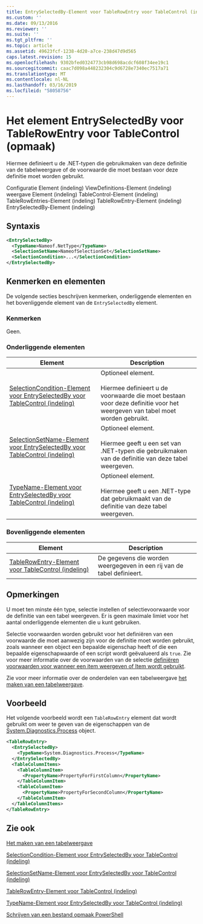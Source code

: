 ```yaml
---
title: EntrySelectedBy-Element voor TableRowEntry voor TableControl (indeling) | Microsoft Docs
ms.custom: ''
ms.date: 09/13/2016
ms.reviewer: ''
ms.suite: ''
ms.tgt_pltfrm: ''
ms.topic: article
ms.assetid: 49623fcf-1238-4d20-a7ce-238d47d9d565
caps.latest.revision: 15
ms.openlocfilehash: 9302bfed0324773cb98d698acdcf608f34ee19c1
ms.sourcegitcommit: caac7d098a448232304c9d6728e7340ec7517a71
ms.translationtype: MT
ms.contentlocale: nl-NL
ms.lasthandoff: 03/16/2019
ms.locfileid: "58058756"
---
```

# <a name="entryselectedby-element-for-tablerowentry--for-tablecontrol-format"></a>Het element EntrySelectedBy voor TableRowEntry voor TableControl (opmaak)

Hiermee definieert u de .NET-typen die gebruikmaken van deze definitie van de tabelweergave of de voorwaarde die moet bestaan voor deze definitie moet worden gebruikt.

Configuratie Element (indeling) ViewDefinitions-Element (indeling) weergave Element (indeling) TableControl-Element (indeling) TableRowEntries-Element (indeling) TableRowEntry-Element (indeling) EntrySelectedBy-Element (indeling)

## <a name="syntax"></a>Syntaxis

```xml
<EntrySelectedBy>
  <TypeName>Nameof.NetType</TypeName>
  <SelectionSetName>NameofSelectionSet</SelectionSetName>
  <SelectionCondition>...</SelectionCondition>
</EntrySelectedBy>
```

## <a name="attributes-and-elements"></a>Kenmerken en elementen

De volgende secties beschrijven kenmerken, onderliggende elementen en het bovenliggende element van de `EntrySelectedBy` element.

### <a name="attributes"></a>Kenmerken

Geen.

### <a name="child-elements"></a>Onderliggende elementen

|Element|Description|
|-------------|-----------------|
|[SelectionCondition-Element voor EntrySelectedBy voor TableControl (indeling)](./selectioncondition-element-for-entryselectedby-for-tablecontrol-format.md)|Optioneel element.<br /><br /> Hiermee definieert u de voorwaarde die moet bestaan voor deze definitie voor het weergeven van tabel moet worden gebruikt.|
|[SelectionSetName-Element voor EntrySelectedBy voor TableControl (indeling)](./selectionsetname-element-for-entryselectedby-for-tablecontrol-format.md)|Optioneel element.<br /><br /> Hiermee geeft u een set van .NET-typen die gebruikmaken van de definitie van deze tabel weergeven.|
|[TypeName-Element voor EntrySelectedBy voor TableControl (indeling)](./typename-element-for-entryselectedby-for-tablecontrol-format.md)|Optioneel element.<br /><br /> Hiermee geeft u een .NET-type dat gebruikmaakt van de definitie van deze tabel weergeven.|

### <a name="parent-elements"></a>Bovenliggende elementen

|Element|Description|
|-------------|-----------------|
|[TableRowEntry-Element voor TableControl (indeling)](./tablerowentry-element-for-tablerowentries-for-tablecontrol-format.md)|De gegevens die worden weergegeven in een rij van de tabel definieert.|

## <a name="remarks"></a>Opmerkingen

U moet ten minste één type, selectie instellen of selectievoorwaarde voor de definitie van een tabel weergeven. Er is geen maximale limiet voor het aantal onderliggende elementen die u kunt gebruiken.

Selectie voorwaarden worden gebruikt voor het definiëren van een voorwaarde die moet aanwezig zijn voor de definitie moet worden gebruikt, zoals wanneer een object een bepaalde eigenschap heeft of die een bepaalde eigenschapwaarde of een script wordt geëvalueerd als `true`. Zie voor meer informatie over de voorwaarden van de selectie [definiëren voorwaarden voor wanneer een item weergeven of Item wordt gebruikt](./defining-conditions-for-displaying-data.md).

Zie voor meer informatie over de onderdelen van een tabelweergave [het maken van een tabelweergave](./creating-a-table-view.md).

## <a name="example"></a>Voorbeeld

Het volgende voorbeeld wordt een `TableRowEntry` element dat wordt gebruikt om weer te geven van de eigenschappen van de [System.Diagnostics.Process](/dotnet/api/System.Diagnostics.Process) object.

```xml
<TableRowEntry>
  <EntrySelectedBy>
    <TypeName>System.Diagnostics.Process</TypeName>
  </EntrySelectedBy>
  <TableColumnItems>
    <TableColumnItem>
      <PropertyName>PropertyForFirstColumn</PropertyName>
    </TableColumnItem>
    <TableColumnItem>
      <PropertyName>PropertyForSecondColumn</PropertyName>
    </TableColumnItem>
  </TableColumnItems>
</TableRowEntry>
```

## <a name="see-also"></a>Zie ook

[Het maken van een tabelweergave](./creating-a-table-view.md)

[SelectionCondition-Element voor EntrySelectedBy voor TableControl (indeling)](./selectioncondition-element-for-entryselectedby-for-tablecontrol-format.md)

[SelectionSetName-Element voor EntrySelectedBy voor TableControl (indeling)](./selectionsetname-element-for-entryselectedby-for-tablecontrol-format.md)

[TableRowEntry-Element voor TableControl (indeling)](./tablerowentry-element-for-tablerowentries-for-tablecontrol-format.md)

[TypeName-Element voor EntrySelectedBy voor TableControl (indeling)](./typename-element-for-entryselectedby-for-tablecontrol-format.md)

[Schrijven van een bestand opmaak PowerShell](./writing-a-powershell-formatting-file.md)

